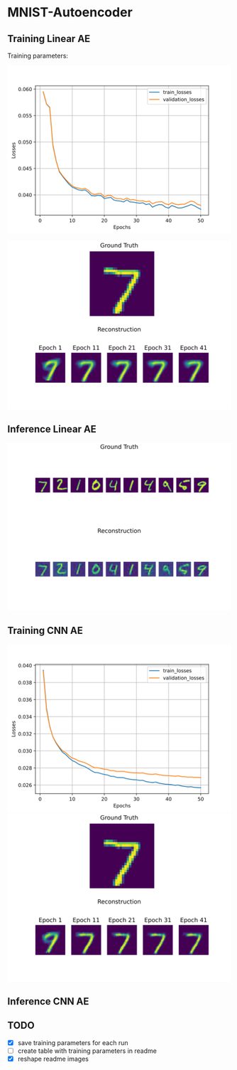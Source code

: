 # MNIST-Autoencoder


## Training Linear AE
Training parameters:

![alt text](./results/training/01_Examples/linear_AE_example/images/loss.svg)

![alt text](./results/training/01_Examples/linear_AE_example/images/Reconstruction%20progress.svg)

## Inference Linear AE

![alt text](./results/inference/01_Examples/readme_example/results.svg)

## Training CNN AE
![alt text](./results/training/01_Examples/CNN_AE_example/images/loss.svg)
![alt text](./results/training/01_Examples/CNN_AE_example/images/Reconstruction%20progress.svg)

## Inference CNN AE

## TODO

- [x] save training parameters for each run 
- [ ] create table with training parameters in readme
- [x] reshape readme images 
